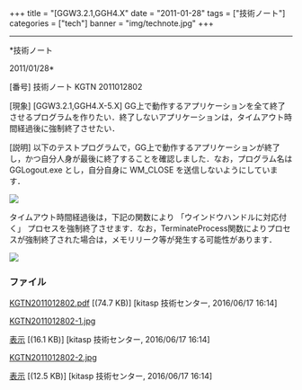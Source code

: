 ﻿+++
title = "[GGW3.2.1,GGH4.X"
date = "2011-01-28"
tags = ["技術ノート"]
categories = ["tech"]
banner = "img/technote.jpg"
+++

-----------------------------------------------------------------------------------------------------------------------------

*技術ノート

2011/01/28*


[番号]
技術ノート KGTN 2011012802

[現象]
[GGW3.2.1,GGH4.X-5.X]
GG上で動作するアプリケーションを全て終了させるプログラムを作りたい．終了しないアプリケーションは，タイムアウト時間経過後に強制終了させたい．

[説明]
以下のテストプログラムで，GG上で動作するアプリケーションが終了し，かつ自分人身が最後に終了することを確認しました．なお，プログラム名は
GGLogout.exe とし，自分自身に WM_CLOSE を送信しないようにしています．

![](http://techreport.kitasp.net/attachments/download/2641/KGTN2011012802-1.jpg)

タイムアウト時間経過後は，下記の関数により
「ウインドウハンドルに対応付く」
プロセスを強制終了させます．なお，TerminateProcess関数によりプロセスが強制終了された場合は，メモリリーク等が発生する可能性があります．

![](http://techreport.kitasp.net/attachments/download/2642/KGTN2011012802-2.jpg)


### ファイル

 
 


[KGTN2011012802.pdf](http://techreport.kitasp.net/attachments/download/2640/KGTN2011012802.pdf)
 [(74.7 KB)] [kitasp 技術センター, 2016/06/17
16:14]

[KGTN2011012802-1.jpg](http://techreport.kitasp.net/attachments/download/2641/KGTN2011012802-1.jpg)

[表示](http://techreport.kitasp.net/attachments/2641/KGTN2011012802-1.jpg "表示")
 [(16.1 KB)] [kitasp 技術センター, 2016/06/17
16:14]

[KGTN2011012802-2.jpg](http://techreport.kitasp.net/attachments/download/2642/KGTN2011012802-2.jpg)

[表示](http://techreport.kitasp.net/attachments/2642/KGTN2011012802-2.jpg "表示")
 [(12.5 KB)] [kitasp 技術センター, 2016/06/17
16:14]


 


 

